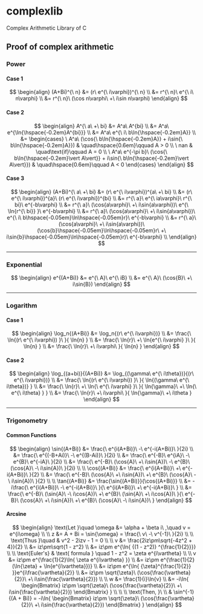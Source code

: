 # complexlib
Complex Arithmetic Library of C

## Proof of complex arithmetic  
### Power
#### Case 1
$$
\begin{align}
    (A+Bi)^{\ n}
        &= (r\ e^{\ i\varphi})^{\ n} \\
        &= r^{\ n}\ e^{\ i\ n\varphi} \\
        &= r^{\ n}\ (\cos n\varphi\ +\ i\sin n\varphi)
\end{align}
$$  

#### Case 2
$$
\begin{align}
    A^{\ a\ +\ bi}
        &= A^a\ A^{bi} \\
        &= A^a\ e^{\ln{\hspace{-0.2em}A^{bi}}} \\
        &= A^a\ e^{\ i\ b\ln{\hspace{-0.2em}A}} \\
        &=
    \begin{cases}
        \ A^a\ (\cos{\ b\ln{\hspace{-0.2em}A}} + i\sin{\ b\ln{\hspace{-0.2em}A}}) 
            & \quad\hspace{0.6em}\qquad A > 0 \\
        \ nan 
            & \quad\text{if}\qquad A = 0 \\
        \ A^a\ e^{-\pi b}\ (\cos{\ b\ln{\hspace{-0.2em}\vert A\vert}} + i\sin{\ b\ln{\hspace{-0.2em}\vert A\vert}})
            & \quad\hspace{0.6em}\qquad A < 0 
    \end{cases}
\end{align}
$$

#### Case 3
$$
\begin{align}		
    (A+Bi)^{\ a\ +\ bi} 
        &= (r\ e^{\ i\varphi})^{a\ +\ bi} \\
        &= (r\ e^{\ i\varphi})^{a}\ (r\ e^{\ i\varphi})^{bi} \\
        &= r^{\ a}\ e^{\ ia\varphi}\ r^{\ bi}\ e^{-b\varphi} \\
        &= r^{\ a}\ (\cos{a\varphi}\ +\ i\sin{a\varphi})\ e^{\ \ln{r^{\ bi}} }\ e^{-b\varphi} \\
        &= r^{\ a}\ (\cos{a\varphi}\ +\ i\sin{a\varphi})\ e^{\ i\ b\hspace{-0.05em}\ln\hspace{-0.05em}r}\ e^{-b\varphi} \\
        &= r^{\ a}\ (\cos{a\varphi}\ +\ i\sin{a\varphi})\ (\cos{b}\hspace{-0.05em}\ln\hspace{-0.05em}r\ +\ i\sin{b}\hspace{-0.05em}\ln\hspace{-0.05em}r)\ e^{-b\varphi} \\
\end{align}
$$
****
### Exponential
$$
\begin{align}
    e^{(A+Bi)}
        &= e^{\ A}\ e^{\ iB} \\
        &= e^{\ A}\ (\cos{B}\ +\ i\sin{B})
\end{align}
$$
****
### Logarithm
#### Case 1
$$
\begin{align}
    \log_n{(A+Bi)}
    	&= \log_n{(r\ e^{\ i\varphi})} \\
        &= \frac{\ \ln{(r\ e^{\ i\varphi}) }\ }{ \ln{n} } \\
        &= \frac{\ \ln{r}\ +\ \ln{e^{\ i\varphi} }\ }{ \ln{n} } \\
        &= \frac{\ \ln{r}\ +\ i\varphi\ }{ \ln{n} }
\end{align}
$$

#### Case 2
$$
\begin{align}
    \log_{(a+bi)}{(A+Bi)}
    	&= \log_{(\gamma\ e^{\ i\theta})}{(r\ e^{\ i\varphi})} \\
        &= \frac{\ \ln{(r\ e^{\ i\varphi}) }\ }{ \ln{(\gamma\ e^{\ i\theta})} } \\
        &= \frac{\ \ln{r}\ +\ \ln{\ e^{\ i\varphi} }\ }{ \ln{\gamma}\ +\ \ln{\ e^{\ i\theta} } } \\
        &= \frac{\ \ln{r}\ +\ i\varphi\ }{ \ln{\gamma}\ +\ i\theta }
\end{align}
$$
****
### Trigonometry
#### Common Functions
$$
\begin{align}
    \sin{(A+Bi)}
    	&= \frac{\ e^{i(A+Bi)}\ -\ e^{-i(A+Bi)}\ }{2i} \\
        &= \frac{\ e^{(-B+Ai)}\ -\ e^{(B-Ai)}\ }{2i} \\
        &= \frac{\ e^{-B}\ e^{iA}\ -\ e^{B}\ e^{-iA}\ }{2i} \\
        &= \frac{\ e^{-B}\ (\cos{A}\ +\ i\sin{A})\ -\ e^{B}\ (\cos{A}\ -\ i\sin{A})\ }{2i} \\
    \\
    \cos{(A+Bi)}
    	&= \frac{\ e^{i(A+Bi)}\ +\ e^{-i(A+Bi)}\ }{2} \\
        &= \frac{\ e^{-B}\ (\cos{A}\ +\ i\sin{A})\ +\ e^{B}\ (\cos{A}\ -\ i\sin{A})\ }{2} \\
    \\
    \tan{(A+Bi)}
    	&= \frac{\sin{(A+Bi)}}{\cos{(A+Bi)}} \\
        &= -i\frac{\ e^{i(A+Bi)}\ -\ e^{-i(A+Bi)}\ }{\ e^{i(A+Bi)}\ +\ e^{-i(A+Bi)}\ } \\
        &= \frac{\ e^{-B}\ (\sin{A}\ -\ i\cos{A})\ +\ e^{B}\ (\sin{A}\ +\ i\cos{A})\ }{\ e^{-B}\ (\cos{A}\ +\ i\sin{A})\ +\ e^{B}\ (\cos{A}\ -\ i\sin{A})\ }
\end{align}
$$

#### Arcsine
$$
\begin{align}
    \text{Let }\quad \omega &= \alpha + \beta i\ ,\quad v = e^{i\omega} \\
    \\
    z   &= A + Bi = \sin{\omega} = \frac{\ v\ -\ v^{-1}\ }{2i} \\
    \\
    \text{Thus }\quad & v^2 - 2izv - 1 = 0 \\
    \\
    v   &= \frac{2iz\pm\sqrt{-4z^2 + 4}}{2} \\
        &= iz\pm\sqrt{1 - z^2} \\
        &= iz\pm e^{\ln{ {(1 - z^2)} ^{\frac{1}{2}}}} \\
    \\
    \text{Euler's} & \text{ formula } \quad 1 - z^2 = \zeta e^{i\vartheta} \\
    \\
    v   &= iz\pm e^{\frac{1}{2}\ln{ \zeta e^{i\vartheta} }} \\
        &= iz\pm e^{\frac{1}{2}(\ln{\zeta} + \ln{e^{i\vartheta}})} \\
        &= iz\pm e^{\ln{ {\zeta}^{\frac{1}{2}} }}e^{i\frac{\vartheta}{2}} \\
        &= iz\pm \sqrt{\zeta}\ (\cos{\frac{\vartheta}{2}}\ +\ i\sin{\frac{\vartheta}{2}}) \\
    \\
    w   &= \frac{1}{i}\ln{v} \\
        &= -i\ln{ \begin{Bmatrix} iz\pm \sqrt{\zeta}\ (\cos{\frac{\vartheta}{2}}\ +\ i\sin{\frac{\vartheta}{2}}) \end{Bmatrix} } \\
    \\
    \\
    \text{Then, }\ \\
    & \sin^{-1}{(A + Bi)} = -i\ln{ \begin{Bmatrix} iz\pm \sqrt{\zeta}\ (\cos{\frac{\vartheta}{2}}\ +\ i\sin{\frac{\vartheta}{2}}) \end{Bmatrix} }
\end{align}
$$

